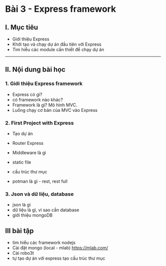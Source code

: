 # Bài 3 - Express framework

## I. Mục tiêu

 *  Giới thiệu Express
 *  Khởi tạo và chạy dự án đầu tiên với Express
 *  Tìm hiểu các module cần thiết để chạy dự án
------
## II. Nội dung bài học 
### 1. Giới thiệu Express framework
- Express có gì?
- có framework nào khác?
- Framework là gì? Mô hình MVC.
- Luồng chạy cơ bản của MVC vào Express
### 2. First Project with Express
- Tạo dự án
- Router Express 
- Middleware là gì 
- static file
- cấu trúc thư mục

- potman là gì - rest, rest full 
### 3. Json và dữ liệu, database 
- json là gì
- dữ liệu là gì, vì sao cần database
- giới thiệu mongoDB


## III bài tập 
- tìm hiểu các framework nodejs
- Cài đặt mongo (local - mlab)  https://mlab.com/
- Cài robo3t
- tự tạo dự án với express tạo cấu trúc thư mục 